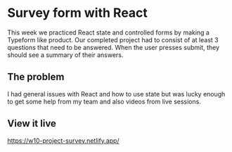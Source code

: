 # Survey form with React

This week we practiced React state and controlled forms by making a Typeform like product. Our completed project had to consist of at least 3 questions that need to be answered. When the user presses submit, they should see a summary of their answers.

## The problem

I had general issues with React and how to use state but was lucky enough to get some help from my team and also videos from live sessions.

## View it live

https://w10-project-survey.netlify.app/

